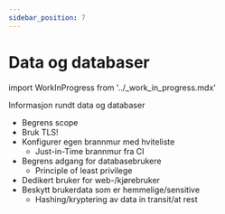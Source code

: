 ```yaml
---
sidebar_position: 7
---
```


# Data og databaser

import WorkInProgress from '../_work_in_progress.mdx'

<WorkInProgress />

Informasjon rundt data og databaser

- Begrens scope
- Bruk TLS!
- Konfigurer egen brannmur med hviteliste
    - Just-in-Time brannmur fra CI
- Begrens adgang for databasebrukere
    - Principle of least privilege
- Dedikert bruker for web-/kjørebruker
- Beskytt brukerdata som er hemmelige/sensitive
    - Hashing/kryptering av data in transit/at rest
